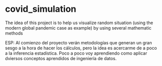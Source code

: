 # covid_simulation
The idea of this project is to help us visualize random situation (using the modern global pandemic case as example) by using several mathematic methods

ESP: Al comienzo del proyecto verán metodologías que generan un gran sesgo a la hora de hacer los cálculos, pero la idea es acercarme de a poco a la inferencia estadística.  Poco a poco voy aprendiendo como aplicar dviersos conceptos aprendidos de ingeniería de datos.
